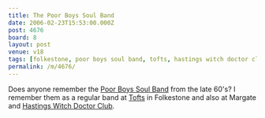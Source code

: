 ```yaml
---
title: The Poor Boys Soul Band
date: 2006-02-23T15:53:00.000Z
post: 4676
board: 8
layout: post
venue: v18
tags: [folkestone, poor boys soul band, tofts, hastings witch doctor club]
permalink: /m/4676/
---
```

Does anyone remember the <a href="/wiki/poor+boys+soul+band">Poor Boys Soul Band</a> from the late 60's? I remember them as a regular band at <a href="/wiki/tofts">Tofts</a> in Folkestone and also at Margate and <a href="/wiki/hastings+witch+doctor+club">Hastings Witch Doctor Club</a>.
